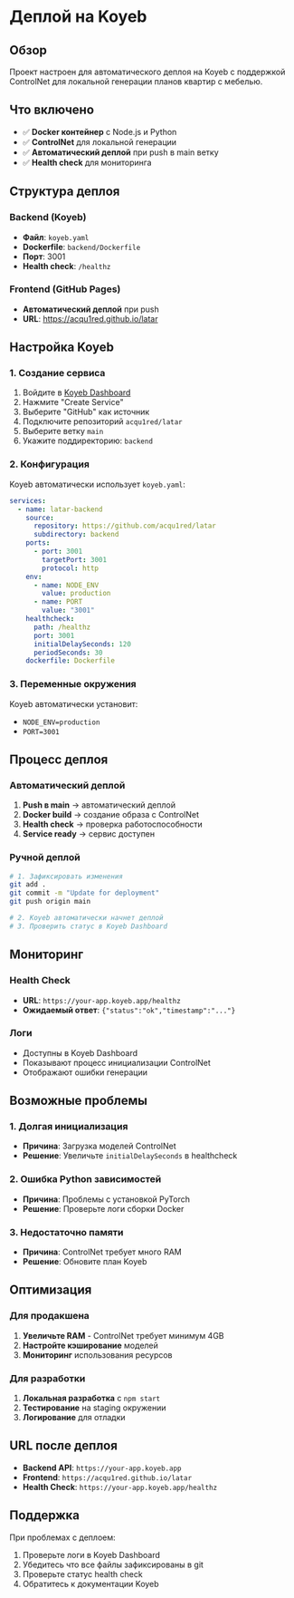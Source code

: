 # Деплой на Koyeb

## Обзор

Проект настроен для автоматического деплоя на Koyeb с поддержкой ControlNet для локальной генерации планов квартир с мебелью.

## Что включено

- ✅ **Docker контейнер** с Node.js и Python
- ✅ **ControlNet** для локальной генерации
- ✅ **Автоматический деплой** при push в main ветку
- ✅ **Health check** для мониторинга

## Структура деплоя

### Backend (Koyeb)
- **Файл**: `koyeb.yaml`
- **Dockerfile**: `backend/Dockerfile`
- **Порт**: 3001
- **Health check**: `/healthz`

### Frontend (GitHub Pages)
- **Автоматический деплой** при push
- **URL**: https://acqu1red.github.io/latar

## Настройка Koyeb

### 1. Создание сервиса

1. Войдите в [Koyeb Dashboard](https://app.koyeb.com)
2. Нажмите "Create Service"
3. Выберите "GitHub" как источник
4. Подключите репозиторий `acqu1red/latar`
5. Выберите ветку `main`
6. Укажите поддиректорию: `backend`

### 2. Конфигурация

Koyeb автоматически использует `koyeb.yaml`:

```yaml
services:
  - name: latar-backend
    source:
      repository: https://github.com/acqu1red/latar
      subdirectory: backend
    ports:
      - port: 3001
        targetPort: 3001
        protocol: http
    env:
      - name: NODE_ENV
        value: production
      - name: PORT
        value: "3001"
    healthcheck:
      path: /healthz
      port: 3001
      initialDelaySeconds: 120
      periodSeconds: 30
    dockerfile: Dockerfile
```

### 3. Переменные окружения

Koyeb автоматически установит:
- `NODE_ENV=production`
- `PORT=3001`

## Процесс деплоя

### Автоматический деплой

1. **Push в main** → автоматический деплой
2. **Docker build** → создание образа с ControlNet
3. **Health check** → проверка работоспособности
4. **Service ready** → сервис доступен

### Ручной деплой

```bash
# 1. Зафиксировать изменения
git add .
git commit -m "Update for deployment"
git push origin main

# 2. Koyeb автоматически начнет деплой
# 3. Проверить статус в Koyeb Dashboard
```

## Мониторинг

### Health Check
- **URL**: `https://your-app.koyeb.app/healthz`
- **Ожидаемый ответ**: `{"status":"ok","timestamp":"..."}`

### Логи
- Доступны в Koyeb Dashboard
- Показывают процесс инициализации ControlNet
- Отображают ошибки генерации

## Возможные проблемы

### 1. Долгая инициализация
- **Причина**: Загрузка моделей ControlNet
- **Решение**: Увеличьте `initialDelaySeconds` в healthcheck

### 2. Ошибка Python зависимостей
- **Причина**: Проблемы с установкой PyTorch
- **Решение**: Проверьте логи сборки Docker

### 3. Недостаточно памяти
- **Причина**: ControlNet требует много RAM
- **Решение**: Обновите план Koyeb

## Оптимизация

### Для продакшена
1. **Увеличьте RAM** - ControlNet требует минимум 4GB
2. **Настройте кэширование** моделей
3. **Мониторинг** использования ресурсов

### Для разработки
1. **Локальная разработка** с `npm start`
2. **Тестирование** на staging окружении
3. **Логирование** для отладки

## URL после деплоя

- **Backend API**: `https://your-app.koyeb.app`
- **Frontend**: `https://acqu1red.github.io/latar`
- **Health Check**: `https://your-app.koyeb.app/healthz`

## Поддержка

При проблемах с деплоем:
1. Проверьте логи в Koyeb Dashboard
2. Убедитесь что все файлы зафиксированы в git
3. Проверьте статус health check
4. Обратитесь к документации Koyeb
